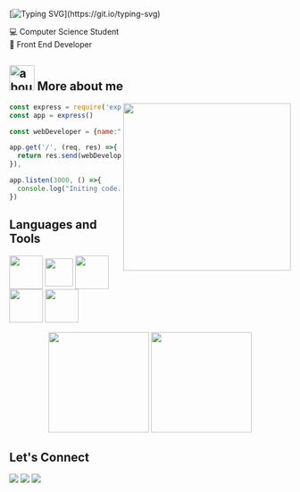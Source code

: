 [![Typing SVG](https://readme-typing-svg.herokuapp.com/?color=ffffff&size=32&center=true&vCenter=true&width=1015&background=011627&lines=HELLO,+STRANGER!👋+WELCOME+TO+INGRID'S+PROJECTS🧠;)](https://git.io/typing-svg)
 
💻 Computer Science Student  
🚀 Front End Developer     
    

## <img width="45" alt="about" src="https://i.imgur.com/i0ccAph.png">  More about me

<img align="right" width="300" src="https://i.gifer.com/origin/68/6877f317fd8ab418202d6fa146076e61.gif" />

```javascript
const express = require('express')
const app = express()

const webDeveloper = {name:"Ingrid", stack:"Front-End-Developer"}

app.get('/', (req, res) =>{
  return res.send(webDeveloper)
}),

app.listen(3000, () =>{
  console.log("Initing code...")
})

```
## **Languages and Tools**  
<div style="display: inline_block">
  <img src="https://i.imgur.com/gKsCCDj.png" width="60" height="60" align="center"/>
  <img src="https://i.imgur.com/D0oDHZW.png" width="50" height="50" align="center"/>
  <img src="https://i.imgur.com/xnp3wv1.png" width="60" height="60" align="center"/>
  <img src="https://i.imgur.com/kOTHPjn.png" width="60" height="60" align="center"/>
 <img src="https://i.imgur.com/8AIGoSa.png" width="60" height="60" align="center"/>
</div>
<br>
<div align="center">
<img height="180em" src="https://github-readme-stats-sigma-five.vercel.app/api?username=ingridgiany&show_icons=true&theme=nightowl&include_all_commits=true&count_private=true&hide_border=true"/>
<img height="180em" src="https://github-readme-stats-sigma-five.vercel.app/api/top-langs/?username=ingridgiany&layout=default&hide_border=true&langs_count=7&theme=nightowl&include_all_commits=true&show_icons=true&count_private=true"/>
</div>
  
## **Let's Connect**

<p align="left">
  <a href="https://www.linkedin.com/in/ingridgiany/" alt="Linkedin">
  <img src="https://img.shields.io/badge/-LinkedIn-%230077B5?style=for-the-badge&logo=linkedin&logoColor=white&target=_blank"></a> 

  <a href="https://www.instagram.com/shecodesbr/" alt="Instagram">
  <img src="https://img.shields.io/badge/-Instagram-%23E4405F?style=for-the-badge&logo=instagram&logoColor=white&target=_blank"></a>
 
   <a href="mailto:ingridgianys@gmail.com" alt="Gmail">
  <img src="https://img.shields.io/badge/Gmail-D14836?style=for-the-badge&logo=gmail&logoColor=white&target=_blank"</a>
</p>
<br>


